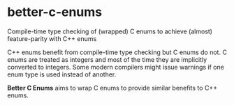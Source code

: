 # better-c-enums
Compile-time type checking of (wrapped) C enums to achieve (almost) feature-parity with C++ enums

C++ enums benefit from compile-time type checking but C enums do not. C enums are treated as integers and most of the time they are implicitly converted to integers. Some modern compilers might issue warnings if one enum type is used instead of another.

**Better C Enums** aims to wrap C enums to provide similar benefits to C++ enums.
